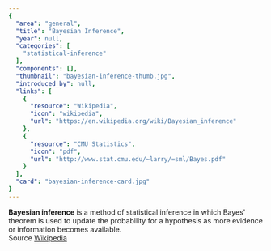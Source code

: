```yaml
---
{
  "area": "general",
  "title": "Bayesian Inference",
  "year": null,
  "categories": [
    "statistical-inference"
  ],
  "components": [],
  "thumbnail": "bayesian-inference-thumb.jpg",
  "introduced_by": null,
  "links": [
    {
      "resource": "Wikipedia",
      "icon": "wikipedia",
      "url": "https://en.wikipedia.org/wiki/Bayesian_inference"
    },
    {
      "resource": "CMU Statistics",
      "icon": "pdf",
      "url": "http://www.stat.cmu.edu/~larry/=sml/Bayes.pdf"
    }
  ],
  "card": "bayesian-inference-card.jpg"
}
---
```

**Bayesian inference** is a method of statistical inference in which Bayes' theorem is used to update the probability for a hypothesis as more evidence or information becomes available.  
Source [Wikipedia](https://en.wikipedia.org/wiki/Bayesian_inference)  
